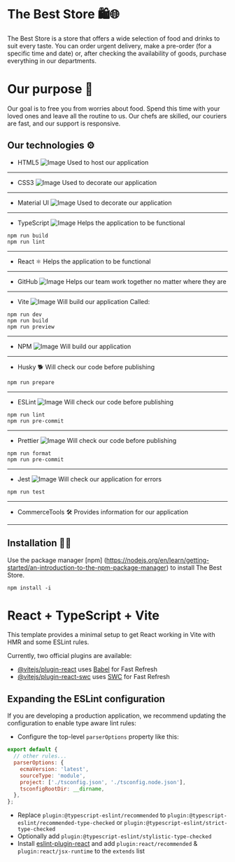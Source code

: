 # The Best Store 🛍️🌐
The Best Store is a store that offers a wide selection of food and drinks to suit every taste. You can order urgent delivery, make a pre-order (for a specific time and date) or, after checking the availability of goods, purchase everything in our departments.
# Our purpose 🎯
Our goal is to free you from worries about food. Spend this time with your loved ones and leave all the routine to us. Our chefs are skilled, our couriers are fast, and our support is responsive.

## Our technologies ⚙️
- HTML5 ![Image]('./src/assets/icons/html-5.svg')
Used to host our application
---
- CSS3 ![Image]('./src/assets/icons/css.svg')
Used to decorate our application
---
- Material UI ![Image]('./src/assets/icons/material-ui.svg')
Used to decorate our application
---
- TypeScript ![Image]('./src/assets/icons/typescript.svg')
Helps the application to be functional
```
npm run build
npm run lint
```
---
- React ⚛️
Helps the application to be functional
---
- GitHub ![Image]('./src/assets/icons/github-svg.svg')
Helps our team work together no matter where they are
---
- Vite ![Image]('./src/assets/icons/vite.svg')
Will build our application
Called: 
```
npm run dev
npm run build
npm run preview
```
---
- NPM ![Image]('./src/assets/icons/npm.svg')
Will build our application
---
- Husky 🐕
Will check our code before publishing
```
npm run prepare
```
---
- ESLint ![Image]('./src/assets/icons/eslint.svg')
Will check our code before publishing
```
npm run lint
npm run pre-commit
```
---
- Prettier ![Image]('./src/assets/icons/prettier.svg')
Will check our code before publishing
```
npm run format
npm run pre-commit
```
---
- Jest ![Image]('./src/assets/icons/jest.svg')
Will check our application for errors
```
npm run test
```
---
- CommerceTools 🛠️
Provides information for our application
---

## Installation 👨‍💻
Use the package manager [npm] (https://nodejs.org/en/learn/getting-started/an-introduction-to-the-npm-package-manager) to install The Best Store.
```
npm install -i
```
















# React + TypeScript + Vite

This template provides a minimal setup to get React working in Vite with HMR and some ESLint rules.

Currently, two official plugins are available:

- [@vitejs/plugin-react](https://github.com/vitejs/vite-plugin-react/blob/main/packages/plugin-react/README.md) uses [Babel](https://babeljs.io/) for Fast Refresh
- [@vitejs/plugin-react-swc](https://github.com/vitejs/vite-plugin-react-swc) uses [SWC](https://swc.rs/) for Fast Refresh

## Expanding the ESLint configuration

If you are developing a production application, we recommend updating the configuration to enable type aware lint rules:

- Configure the top-level `parserOptions` property like this:

```js
export default {
  // other rules...
  parserOptions: {
    ecmaVersion: 'latest',
    sourceType: 'module',
    project: ['./tsconfig.json', './tsconfig.node.json'],
    tsconfigRootDir: __dirname,
  },
};
```

- Replace `plugin:@typescript-eslint/recommended` to `plugin:@typescript-eslint/recommended-type-checked` or `plugin:@typescript-eslint/strict-type-checked`
- Optionally add `plugin:@typescript-eslint/stylistic-type-checked`
- Install [eslint-plugin-react](https://github.com/jsx-eslint/eslint-plugin-react) and add `plugin:react/recommended` & `plugin:react/jsx-runtime` to the `extends` list
